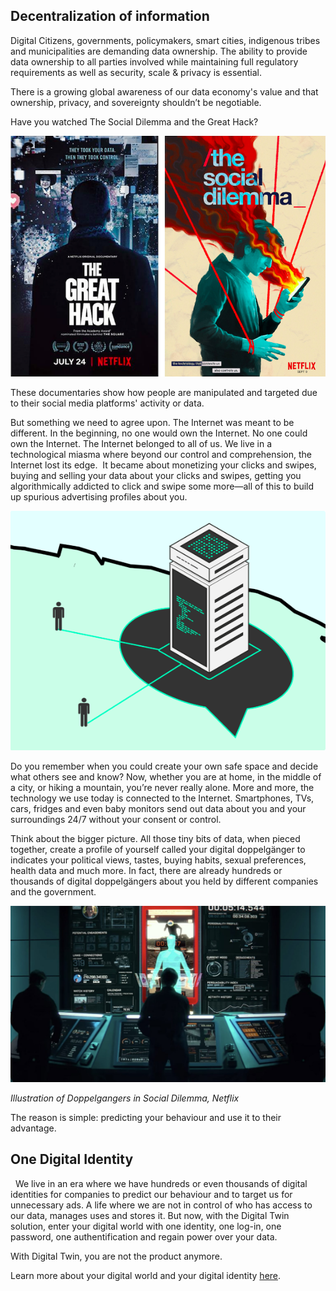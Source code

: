 ## Decentralization of information 

Digital Citizens, governments, policymakers, smart cities, indigenous tribes and municipalities are demanding data ownership. The ability to provide data ownership to all parties involved while maintaining full regulatory requirements as well as security, scale & privacy is essential.

There is a growing global awareness of our data economy's value and that ownership, privacy, and sovereignty shouldn’t be negotiable. 

Have you watched The Social Dilemma and the Great Hack? 

![](img/greathack_socialdilemma.png)

These documentaries show how people are manipulated and targeted due to their social media platforms' activity or data. 

But something we need to agree upon. The Internet was meant to be different. In the beginning, no one would own the Internet. No one could own the Internet. The Internet belonged to all of us. We live in a technological miasma where beyond our control and comprehension, the Internet lost its edge. 
It became about monetizing your clicks and swipes, buying and selling your data about your clicks and swipes, getting you algorithmically addicted to click and swipe some more—all of this to build up spurious advertising profiles about you.

![](img/centralized.png)

Do you remember when you could create your own safe space and decide what others see and know? Now, whether you are at home, in the middle of a city, or hiking a mountain, you’re never really alone. More and more, the technology we use today is connected to the Internet. Smartphones, TVs, cars, fridges and even baby monitors send out data about you and your surroundings 24/7 without your consent or control.

Think about the bigger picture. All those tiny bits of data, when pieced together, create a profile of yourself called your digital doppelgänger to indicates your political views, tastes, buying habits, sexual preferences, health data and much more. In fact, there are already hundreds or thousands of digital doppelgängers about you held by different companies and the government. 

![](img/digital_doppelganger.jpeg)

*Illustration of Doppelgangers in Social Dilemma, Netflix*

The reason is simple: predicting your behaviour and use it to their advantage. 

## One Digital Identity
 
We live in an era where we have hundreds or even thousands of digital identities for companies to predict our behaviour and to target us for unnecessary ads. A life where we are not in control of who has access to our data, manages uses and stores it. But now, with the Digital Twin solution, enter your digital world with one identity, one log-in, one password, one authentification and regain power over your data. 

With Digital Twin, you are not the product anymore. 

Learn more about your digital world and your digital identity [here](one_digital_identity).